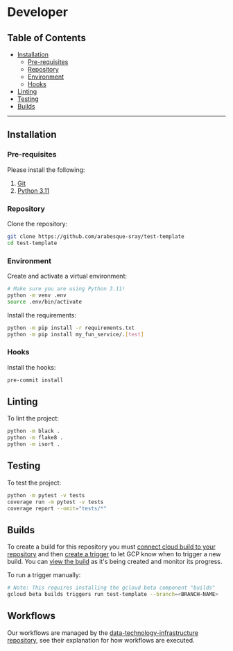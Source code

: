 # Developer

## Table of Contents

* [Installation](#installation)
    * [Pre-requisites](#pre-requisites)
    * [Repository](#repository)
    * [Environment](#environment)
    * [Hooks](#hooks)
* [Linting](#linting)
* [Testing](#testing)
* [Builds](#builds)

---

## Installation

### Pre-requisites

Please install the following:

1. [Git](https://git-scm.com/book/en/v2/Getting-Started-Installing-Git)
2. [Python 3.11](https://www.python.org/downloads/)

### Repository

Clone the repository:

```bash
git clone https://github.com/arabesque-sray/test-template
cd test-template
```

### Environment

Create and activate a virtual environment:

```bash
# Make sure you are using Python 3.11!
python -m venv .env
source .env/bin/activate
```

Install the requirements:

```bash
python -m pip install -r requirements.txt
python -m pip install my_fun_service/.[test]
```

### Hooks

Install the hooks:

```bash
pre-commit install
```

## Linting

To lint the project:

```bash
python -m black .
python -m flake8 .
python -m isort .
```

## Testing

To test the project:

```bash
python -m pytest -v tests
coverage run -m pytest -v tests
coverage report --omit="tests/*"
```

## Builds

To create a build for this repository you must [connect cloud build to your repository](https://cloud.google.com/build/docs/automate-builds#connect_to_your_repository) and then [create a trigger](https://cloud.google.com/build/docs/automate-builds#create_a_trigger) to let GCP know when to trigger a new build. You can [view the build](https://cloud.google.com/build/docs/automate-builds#view_build_details) as it's being created and monitor its progress.

To run a trigger manually:

```bash
# Note: This requires installing the gcloud beta component "builds"
gcloud beta builds triggers run test-template --branch=<BRANCH-NAME>
```

## Workflows

Our workflows are managed by the [data-technology-infrastructure repository](https://github.com/arabesque-sray/data-technology-infrastructure), see their explanation for how workflows are executed.
